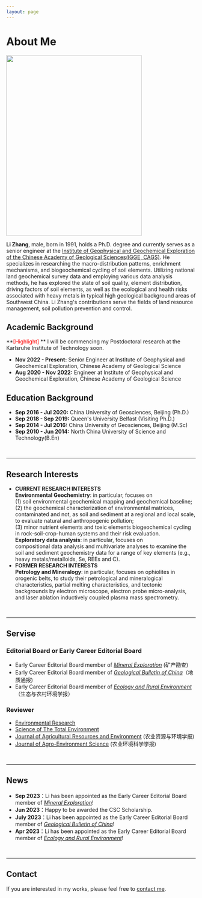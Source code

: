 ```yaml
---
layout: page
---
```


# About Me

<img src="https://zhanglitga.github.io/zhangli.JPG" class="floatpic" width="360" height="480">

**Li Zhang**, male, born in 1991, holds a Ph.D. degree and currently serves as a senior engineer at the [Institute of Geophysical and Geochemical Exploration of the Chinese Academy of Geological Sciences(IGGE, CAGS)](http://www.igge.cgs.gov.cn/).
He specializes in researching the macro-distribution patterns, enrichment mechanisms, and biogeochemical cycling of soil elements. Utilizing national land geochemical survey data and employing various data analysis methods, he has explored the state of soil quality, element distribution, driving factors of soil elements, as well as the ecological and health risks associated with heavy metals in typical high geological background areas of Southwest China. Li Zhang's contributions serve the fields of land resource management, soil pollution prevention and control.

## Academic Background

**<font color='red'>[Highlight]</font> ** I will be commencing my Postdoctoral research at the Karlsruhe Institute of Technology soon.

- **Nov 2022 - Present:** Senior Engineer at Institute of Geophysical and Geochemical Exploration, Chinese Academy of Geological Science
- **Aug 2020 - Nov 2022:** Engineer at Institute of Geophysical and Geochemical Exploration, Chinese Academy of Geological Science



## Education Background
- **Sep 2016 - Jul 2020:** China University of Geosciences, Beijing (Ph.D.)
- **Sep 2018 - Sep 2019:** Queen's University Belfast (Visiting Ph.D.)
- **Sep 2014 - Jul 2016:** China University of Geosciences, Beijing (M.Sc)
- **Sep 2010 - Jun 2014:** North China University of Science and Technology(B.En)

<br>


---

## Research Interests

- **CURRENT RESEARCH INTERESTS** \
**Environmental Geochemistry**: in particular, focuses on \
(1) soil environmental geochemical mapping and geochemical baseline; \
(2) the geochemical characterization of environmental matrices, contaminated and not, as soil and sediment at a regional and local scale, to evaluate natural and anthropogenic pollution; \
(3) minor nutrient elements and toxic elements biogeochemical cycling in rock-soil-crop-human systems and their risk evaluation. \
**Exploratory data analysis**: in particular, focuses on\
compositional data analysis and multivariate analyses to examine the soil and sediment geochemistry data for a range of key elements (e.g., heavy metals/metalloids, Se, REEs and C). 
- **FORMER RESEARCH INTERESTS** \
**Petrology and Mineralogy**: in particular, focuses on ophiolites in orogenic belts, to study their petrological and mineralogical characteristics, partial melting characteristics, and tectonic backgrounds by electron microscope, electron probe micro-analysis, and laser ablation inductively coupled plasma mass spectrometry.


<br>

---
## Servise
### Editorial Board or Early Career Editorial Board 
- Early Career Editorial Board member of [*Mineral Exploration*](http://www.kckc.org.cn/ch/index.aspx) (矿产勘查)
- Early Career Editorial Board member of [*Geological Bulletin of China*](http://dzhtb.cgs.cn/gbc/ch/index.aspx)（地质通报)
- Early Career Editorial Board member of [*Ecology and Rural Environment*](http://www.ere.ac.cn/CN/1673-4831/home.shtml) （生态与农村环境学报）

### Reviewer
- [Environmental Research](https://www.sciencedirect.com/journal/environmental-research)
- [Science of The Total Environment](https://www.sciencedirect.com/journal/science-of-the-total-environment)
- [Journal of Agricultural Resources and Environment](http://www.aed.org.cn/nyzyyhjxb/ch/index.aspx) (农业资源与环境学报)
- [Journal of Agro-Environment Science](http://www.aes.org.cn/nyhjkxxb/ch/index.aspx) (农业环境科学学报) 




<br>

---

## News

- **Sep 2023**：Li has been appointed as the Early Career Editorial Board member of [*Mineral Exploration*](http://www.kckc.org.cn/ch/index.aspx)!
- **Jun 2023**：Happy to be awarded the CSC Scholarship.
- **July 2023**：Li has been appointed as the Early Career Editorial Board member of [*Geological Bulletin of China*](http://dzhtb.cgs.cn/gbc/ch/index.aspx)! 
- **Apr 2023**：Li has been appointed as the Early Career Editorial Board member of [*Ecology and Rural Environment*](http://www.ere.ac.cn/CN/1673-4831/home.shtml)!

<br>

---

## Contact 
If you are interested in my works, please feel free to [contact me](/contact/index.html).
